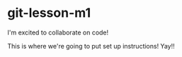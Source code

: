 # git-lesson-m1

I'm excited to collaborate on code!

This is where we're going to put set up instructions! Yay!!
